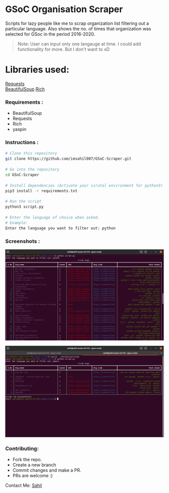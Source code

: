 # GSoC Organisation Scraper

Scripts for lazy people like me to scrap organization list filtering out a particular language. 
Also shows the no. of times that organization was selected for GSoc in the period 2016-2020.
> Note: User can input only one langauge at time. I could add functionality for more. But I don't want to xD  

# Libraries used:
 [Requests](http://docs.python-requests.org/en/master/)  
 [BeautifulSoup](https://www.crummy.com/software/BeautifulSoup/bs4/doc/)
 [Rich](https://github.com/willmcgugan/rich)

### Requirements :
+ BeautifulSoup
+ Requests
+ Rich
+ yaspin

### Instructions :

```bash
# Clone this repository
git clone https://github.com/imsahil007/GSoC-Scraper.git

# Go into the repository
cd GSoC-Scraper

# Install dependencies (Activate your virutal environment for python3)
pip3 install -r requirements.txt

# Run the script 
python3 script.py

# Enter the language of choice when asked.
# Example: 
Enter the language you want to filter out: python
```
### Screenshots :

![python](res/python.png)

![opencv](res/opencv.png)


### Contributing:
+ Fork the repo.
+ Create a new branch
+ Commit changes and make a PR.
+ PRs are welcome :)

Contact Me:  [Sahil](https://www.linkedin.com/in/imsahil007)